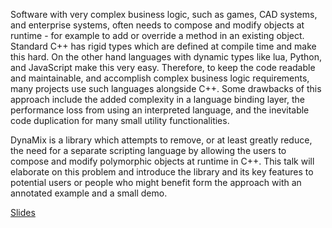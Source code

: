 Software with very complex business logic, such as games, CAD systems, and enterprise systems, often needs to compose and modify objects at runtime - for example to add or override a method in an existing object. Standard C++ has rigid types which are defined at compile time and make this hard. On the other hand languages with dynamic types like lua, Python, and JavaScript make this very easy. Therefore, to keep the code readable and maintainable, and accomplish complex business logic requirements, many projects use such languages alongside C++. Some drawbacks of this approach include the added complexity in a language binding layer, the performance loss from using an interpreted language, and the inevitable code duplication for many small utility functionalities.

DynaMix is a library which attempts to remove, or at least greatly reduce, the need for a separate scripting language by allowing the users to compose and modify polymorphic objects at runtime in C++. This talk will elaborate on this problem and introduce the library and its key features to potential users or people who might benefit form the approach with an annotated example and a small demo.

<a href=http://ibob.github.io/slides/dynamixv2/#/>Slides</a>
